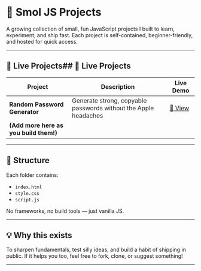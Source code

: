 # 🧪 Smol JS Projects

A growing collection of small, fun JavaScript projects I built to learn, experiment, and ship fast. Each project is self-contained, beginner-friendly, and hosted for quick access.

---

## 🚀 Live Projects## 🚀 Live Projects

| Project | Description | Live Demo |
|--------|-------------|-----------|
| **Random Password Generator** | Generate strong, copyable passwords without the Apple headaches | [🔗 View](https://random-password-generator-js-nayana.vercel.app) |
| **(Add more here as you build them!)** | | |

---

## 📁 Structure

Each folder contains:
- `index.html`
- `style.css`
- `script.js`

No frameworks, no build tools — just vanilla JS.

---

## 💡 Why this exists

To sharpen fundamentals, test silly ideas, and build a habit of shipping in public. If it helps you too, feel free to fork, clone, or suggest something!

---
